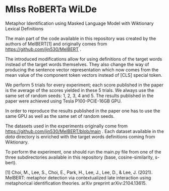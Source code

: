 # MIss RoBERTa WiLDe
Metaphor Identification using Masked Language Model with Wiktionary Lexical Definitions

The main part of the code available in this repository was created by the authors of MelBERT[1] and originally comes from https://github.com/jin530/MelBERT . 

The introduced modifications allow for using definitions of the target words instead of the target words themselves. They also change the way of producing the sentence vector representation which now comes from the mean value of the component token vectors instead of [CLS] special token.  

We perform 5 trials for every experiment; each score published in the paper is the average of the scores yielded in these 5 trials. We always use the same set of random seeds: 1, 2, 3, 4 and 5. The results published in the paper were achieved using Tesla P100-PCIE-16GB GPU.

In order to reproduce the results published in the paper one has to use the same GPU as well as the same set of random seeds. 

The datasets used in the experiments originally come from https://github.com/jin530/MelBERT/blob/main . Each dataset available in the _data_ directory is enriched with the target words definitions coming from Wiktionary. 

To perform the experiment, one should run the main.py file from one of the three subdirectories available in this repository (base, cosine-similarity, s-bert).







[1] Choi, M., Lee, S., Choi, E., Park, H., Lee, J., Lee, D., & Lee, J. (2021). MelBERT: metaphor detection via contextualized late interaction using metaphorical identification theories. arXiv preprint arXiv:2104.13615.



